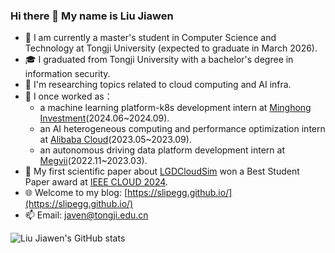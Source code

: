 ### Hi there 👋 My name is Liu Jiawen 

- 🔭 I am currently a master's student in Computer Science and Technology at Tongji University (expected to graduate in March 2026).
- 🎓 I graduated from Tongji University with a bachelor's degree in information security.
- 🌱 I'm researching topics related to cloud computing and AI infra.
- 💼 I once worked as：
  + a machine learning platform-k8s development intern at [Minghong Investment](https://www.mhfunds.com/)(2024.06~2024.09).
  + an AI heterogeneous computing and performance optimization intern at [Alibaba Cloud](https://www.aliyun.com/)(2023.05~2023.09).
  + an autonomous driving data platform development intern at [Megvii](https://www.megvii.com/)(2022.11~2023.03).
- 📜 My first scientific paper about [LGDCloudSim](https://github.com/slipegg/LGDCloudSim) won a Best Student Paper award at [IEEE CLOUD 2024](https://cloud.conferences.computer.org/2024/).
- 🌐 Welcome to my blog: [https://slipegg.github.io/](https://slipegg.github.io/)
- 📫 Email: javen@tongji.edu.cn

![Liu Jiawen's GitHub stats](https://github-readme-stats.vercel.app/api?username=slipegg&title_color=10&text_color=777&count_private=true&show_icons=true&hide=contribs,issues)

